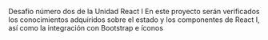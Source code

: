 Desafio número dos de la Unidad React I
En este proyecto serán verificados los conocimientos adquiridos sobre el estado y los componentes de React I, así como la integración con Bootstrap e íconos
